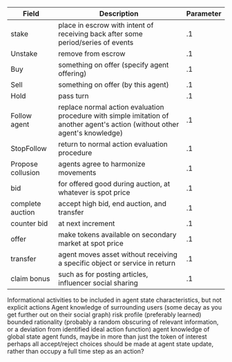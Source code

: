 Field                      |             Description    |       Parameter
---------------------------|----------------------------|------------------------
stake           |     place in escrow with intent of receiving back after some period/series of events  | .1
Unstake         |     remove from escrow                        |   .1
Buy                        |       something on offer (specify agent offering) | .1
Sell                       |       something on offer (by this agent)         | .1
Hold         |     pass turn            | .1
Follow agent          | replace normal action evaluation procedure with simple imitation of another agent's action (without other agent's knowledge)          | .1
StopFollow          | return to normal action evaluation procedure   | .1 
Propose collusion     | agents agree to harmonize movements           | .1
bid                   |     for offered good during auction, at whatever is spot price  | .1
complete auction            |     accept high bid, end auction, and transfer      | .1
counter bid           |     at next increment           | .1
offer                 | make tokens available on secondary market at spot price   | .1
transfer                       | agent moves asset without receiving a specific object or service in return    | .1
claim bonus             | such as for posting articles, influencer social sharing    | .1

Informational activities to be included in agent state characteristics, but not explicit actions
Agent knowledge of surrounding users (some decay as you get further out on their social graph)
risk profile (preferably learned)
bounded rationality (probably a random obscuring of relevant information, or a deviation from identified ideal action function)
agent knowledge of global state
agent funds, maybe in more than just the token of interest
perhaps all accept/reject choices should be made at agent state update, rather than occupy a full time step as an action?

